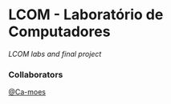 # LCOM - Laboratório de Computadores
*LCOM labs and final project*

### Collaborators 
[@Ca-moes](https://github.com/Ca-moes)
